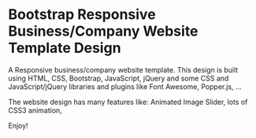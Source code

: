 # Bootstrap Responsive Business/Company Website Template Design

A Responsive business/company website template. This design is built using HTML, CSS, Bootstrap, JavaScript, jQuery and some CSS and JavaScript/jQuery libraries and plugins like Font Awesome, Popper.js, ...

The website design has many features like: Animated Image Slider, lots of CSS3 animation, 

Enjoy!
